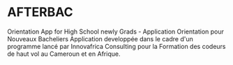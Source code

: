 # AFTERBAC
Orientation App for High School newly Grads - Application  Orientation pour Nouveaux Bacheliers Application developpée dans le cadre d'un programme lancé par Innovafrica Consulting pour la Formation des codeurs de haut vol au Cameroun et en Afrique.
